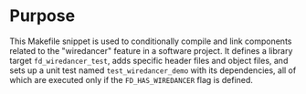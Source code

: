 # Purpose
This Makefile snippet is used to conditionally compile and link components related to the "wiredancer" feature in a software project. It defines a library target `fd_wiredancer_test`, adds specific header files and object files, and sets up a unit test named `test_wiredancer_demo` with its dependencies, all of which are executed only if the `FD_HAS_WIREDANCER` flag is defined.
